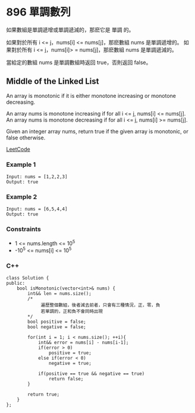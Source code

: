 # 896 單調數列

如果數組是單調遞增或單調遞減的，那麽它是 單調 的。

如果對於所有 i <= j，nums[i] <= nums[j]，那麽數組 nums 是單調遞增的。 如果對於所有 i <= j，nums[i]> = nums[j]，那麽數組 nums 是單調遞減的。

當給定的數組 nums 是單調數組時返回 true，否則返回 false。

##   Middle of the Linked List

An array is monotonic if it is either monotone increasing or monotone decreasing.

An array nums is monotone increasing if for all i <= j, nums[i] <= nums[j]. An array nums is monotone decreasing if for all i <= j, nums[i] >= nums[j].

Given an integer array nums, return true if the given array is monotonic, or false otherwise.


[LeetCode](https://leetcode.cn/problems/monotonic-array/)


### Example 1

```
Input: nums = [1,2,2,3]
Output: true
```

### Example 2

```
Input: nums = [6,5,4,4]
Output: true
```


### Constraints

* 1 <= nums.length <= 10<sup>5</sup>
* -10<sup>5</sup> <= nums[i] <= 10<sup>5</sup>




### C++ 
```
class Solution {
public:
    bool isMonotonic(vector<int>& nums) {
        int&& len = nums.size();
        /*
             遍歷整個數組，後者減去前者，只會有三種情況，正，零，負
             若單調的，正和負不會同時出現
        */
        bool positive = false;
        bool negative = false;

        for(int i = 1; i < nums.size(); ++i){
            int&& error = nums[i] - nums[i-1]; 
            if(error > 0)
                positive = true;
            else if(error < 0)
                negative = true;
            
            if(positive == true && negative == true)
                return false;
        }

        return true;
    }
};
```
